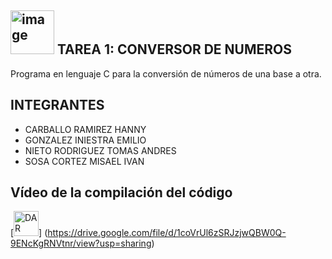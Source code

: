 ## <img width="70" alt="image" src="https://media4.giphy.com/media/v1.Y2lkPTc5MGI3NjExeDRiNTJ5dW5vZXh6ajBvZnN0dXNuMnhicWJsajE4aXh1Zm5zb2JhMyZlcD12MV9pbnRlcm5hbF9naWZfYnlfaWQmY3Q9cw/hiJ9ypGI5tIKdwKoK2/giphy.gif"> TAREA 1: CONVERSOR DE NUMEROS
Programa en lenguaje C para la conversión de números de una base a otra.

## INTEGRANTES 
- CARBALLO RAMIREZ HANNY
- GONZALEZ INIESTRA EMILIO
- NIETO RODRIGUEZ TOMAS ANDRES
- SOSA CORTEZ MISAEL IVAN

## Vídeo de la compilación del código
[<img src='https://media1.giphy.com/media/v1.Y2lkPTc5MGI3NjExYnF4emxmYjMyYXNlaXV1enV5MTA4bXhmNzlkcmZ1MHQxZ3B1MG5uNyZlcD12MV9pbnRlcm5hbF9naWZfYnlfaWQmY3Q9cw/mVIr0FQLRnR7eEFwGR/giphy.gif' alt='DAR CLICK AQUÍ PARA ACCEDER AL VÍDEO' height='40'>] (https://drive.google.com/file/d/1coVrUl6zSRJzjwQBW0Q-9ENcKgRNVtnr/view?usp=sharing)
